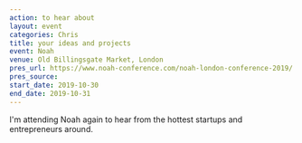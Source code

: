 ```yaml
---
action: to hear about
layout: event
categories: Chris
title: your ideas and projects
event: Noah
venue: Old Billingsgate Market, London
pres_url: https://www.noah-conference.com/noah-london-conference-2019/
pres_source:
start_date: 2019-10-30
end_date: 2019-10-31
---
```


I'm attending Noah again to hear from the hottest startups and entrepreneurs around.
